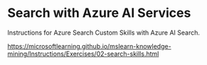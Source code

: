 # Search with Azure AI Services
Instructions for Azure Search Custom Skills with Azure AI Search.

https://microsoftlearning.github.io/mslearn-knowledge-mining/Instructions/Exercises/02-search-skills.html


